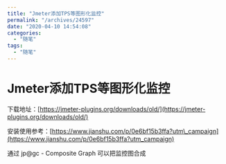```yaml
---
title: "Jmeter添加TPS等图形化监控"
permalink: "/archives/24597"
date: "2020-04-10 14:54:08"
categories: 
  - "随笔"
tags: 
  - "随笔"
---
```


# Jmeter添加TPS等图形化监控

下载地址：[https://jmeter-plugins.org/downloads/old/](https://jmeter-plugins.org/downloads/old/)

安装使用参考：[https://www.jianshu.com/p/0e6bf15b3ffa?utm\_campaign](https://www.jianshu.com/p/0e6bf15b3ffa?utm_campaign)

通过 jp@gc - Composite Graph 可以把监控图合成
